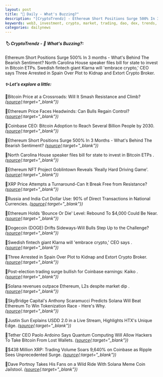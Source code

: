 ```yaml
---
layout: post
title: "🌅 Daily - What's Buzzing?"
description: "[CryptoTrendz] - Ethereum Short Positions Surge 500% In 3 months - What's Behind The Bearish Sentiment? North Carolina House speaker files bill for state to invest in Bitcoin ETPs. Swedish fintech giant Klarna will 'embrace crypto,' CEO says Three Arrested in Spain Over Plot to Kidnap and Extort Crypto Broker."
keywords: web3, investment, crypto, market, trading, dao, dex, trends, solana, etheruem, altcoins
categories: dailynews
---
```


##### 🏷️  CryptoTrendz - 📌 *What's Buzzing?:*

Ethereum Short Positions Surge 500% In 3 months - What's Behind The Bearish Sentiment? North Carolina House speaker files bill for state to invest in Bitcoin ETPs. Swedish fintech giant Klarna will 'embrace crypto,' CEO says Three Arrested in Spain Over Plot to Kidnap and Extort Crypto Broker.

##### ✨ *Let's explore a little:*


🔹Bitcoin Price at a Crossroads: Will It Smash Resistance and Climb? *([source](https://s.avyag.com/j1gi){:target="_blank"})*

🔹Ethereum Price Faces Headwinds: Can Bulls Regain Control? *([source](https://s.avyag.com/gj4s){:target="_blank"})*

🔹Coinbase CEO: Bitcoin Adoption to Reach Several Billion People by 2030. *([source](https://s.avyag.com/217h){:target="_blank"})*

🔹Ethereum Short Positions Surge 500% In 3 Months - What's Behind The Bearish Sentiment? *([source](https://s.avyag.com/ef1v){:target="_blank"})*

🔹North Carolina House speaker files bill for state to invest in Bitcoin ETPs . *([source](https://s.avyag.com/l886){:target="_blank"})*

🔹Ethereum NFT Project Goblintown Reveals 'Really Hard Driving Game'. *([source](https://s.avyag.com/1e1a){:target="_blank"})*

🔹XRP Price Attempts a Turnaround-Can It Break Free from Resistance? *([source](https://s.avyag.com/0mbg){:target="_blank"})*

🔹Russia and India Cut Dollar Use: 90% of Direct Transactions in National Currencies. *([source](https://s.avyag.com/a13m){:target="_blank"})*

🔹Ethereum Holds 'Bounce Or Die' Level: Rebound To $4,000 Could Be Near. *([source](https://s.avyag.com/xu1d){:target="_blank"})*

🔹Dogecoin (DOGE) Drifts Sideways-Will Bulls Step Up to the Challenge? *([source](https://s.avyag.com/rkb8){:target="_blank"})*

🔹Swedish fintech giant Klarna will 'embrace crypto,' CEO says . *([source](https://s.avyag.com/r6h4){:target="_blank"})*

🔹Three Arrested in Spain Over Plot to Kidnap and Extort Crypto Broker. *([source](https://s.avyag.com/ge9m){:target="_blank"})*

🔹Post-election trading surge bullish for Coinbase earnings: Kaiko . *([source](https://s.avyag.com/4tgz){:target="_blank"})*

🔹Solana revenues outpace Ethereum, L2s despite market dip . *([source](https://s.avyag.com/thzc){:target="_blank"})*

🔹SkyBridge Capital's Anthony Scaramucci Predicts Solana Will Beat Ethereum To Win Tokenization Race - Here's Why. *([source](https://s.avyag.com/165v){:target="_blank"})*

🔹Justin Sun Explains USDD 2.0 in a Live Stream, Highlights HTX's Unique Edge. *([source](https://s.avyag.com/dd5m){:target="_blank"})*

🔹Tether CEO Paolo Ardoino Says Quantum Computing Will Allow Hackers To Take Bitcoin From Lost Wallets. *([source](https://s.avyag.com/n2k0){:target="_blank"})*

🔹$438 Million XRP: Trading Volume Soars 9,640% on Coinbase as Ripple Sees Unprecedented Surge. *([source](https://s.avyag.com/ar5p){:target="_blank"})*

🔹Dave Portnoy Takes His Fans on a Wild Ride With Solana Meme Coin Jailstool. *([source](https://s.avyag.com/uaec){:target="_blank"})*
